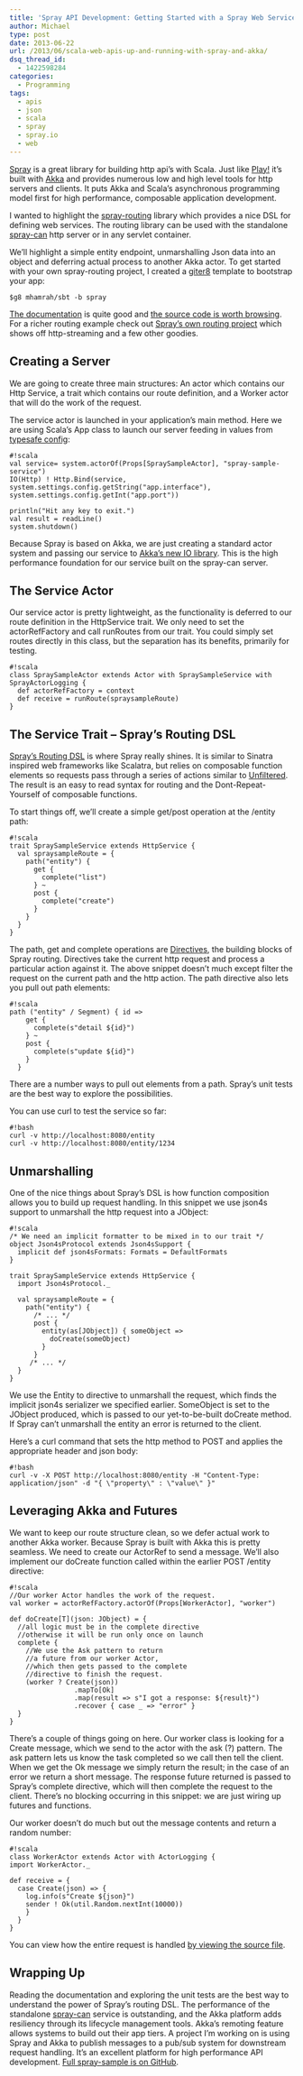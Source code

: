 ```yaml
---
title: 'Spray API Development: Getting Started with a Spray Web Service Using JSON'
author: Michael
type: post
date: 2013-06-22
url: /2013/06/scala-web-apis-up-and-running-with-spray-and-akka/
dsq_thread_id:
  - 1422598284
categories:
  - Programming
tags:
  - apis
  - json
  - scala
  - spray
  - spray.io
  - web
---
```

[Spray][1] is a great library for building http api&#8217;s with Scala. Just like [Play!][2] it&#8217;s built with [Akka][3] and provides numerous low and high level tools for http servers and clients. It puts Akka and Scala&#8217;s asynchronous programming model first for high performance, composable application development.

I wanted to highlight the [spray-routing][4] library which provides a nice DSL for defining web services. The routing library can be used with the standalone [spray-can][5] http server or in any servlet container.

We&#8217;ll highlight a simple entity endpoint, unmarshalling Json data into an object and deferring actual process to another Akka actor. To get started with your own spray-routing project, I created a [giter8][6] template to bootstrap your app:

`$g8 mhamrah/sbt -b spray`

[The documentation][7] is quite good and [the source code is worth browsing][8]. For a richer routing example check out [Spray&#8217;s own routing project][9] which shows off http-streaming and a few other goodies.

## Creating a Server

We are going to create three main structures: An actor which contains our Http Service, a trait which contains our route definition, and a Worker actor that will do the work of the request.

The service actor is launched in your application&#8217;s main method. Here we are using Scala&#8217;s App class to launch our server feeding in values from [typesafe config][10]:

    #!scala
    val service= system.actorOf(Props[SpraySampleActor], "spray-sample-service")
    IO(Http) ! Http.Bind(service, system.settings.config.getString("app.interface"), system.settings.config.getInt("app.port"))
    
    println("Hit any key to exit.")
    val result = readLine()
    system.shutdown()
    

Because Spray is based on Akka, we are just creating a standard actor system and passing our service to [Akka&#8217;s new IO library][11]. This is the high performance foundation for our service built on the spray-can server.

## The Service Actor

Our service actor is pretty lightweight, as the functionality is deferred to our route definition in the HttpService trait. We only need to set the actorRefFactory and call runRoutes from our trait. You could simply set routes directly in this class, but the separation has its benefits, primarily for testing.

    #!scala
    class SpraySampleActor extends Actor with SpraySampleService with SprayActorLogging {
      def actorRefFactory = context
      def receive = runRoute(spraysampleRoute)
    }
    

## The Service Trait &#8211; Spray&#8217;s Routing DSL

[Spray&#8217;s Routing DSL][12] is where Spray really shines. It is similar to Sinatra inspired web frameworks like Scalatra, but relies on composable function elements so requests pass through a series of actions similar to [Unfiltered][13]. The result is an easy to read syntax for routing and the Dont-Repeat-Yourself of composable functions.

To start things off, we&#8217;ll create a simple get/post operation at the /entity path:

    #!scala
    trait SpraySampleService extends HttpService {
      val spraysampleRoute = {
        path("entity") {
          get { 
            complete("list")
          } ~
          post {
            complete("create")
          }
        }
      }
    }
    

The path, get and complete operations are [Directives][14], the building blocks of Spray routing. Directives take the current http request and process a particular action against it. The above snippet doesn&#8217;t much except filter the request on the current path and the http action. The path directive also lets you pull out path elements:

    #!scala
    path ("entity" / Segment) { id =>
        get {
          complete(s"detail ${id}")
        } ~
        post {
          complete(s"update ${id}")
        }
      }
    

There are a number ways to pull out elements from a path. Spray&#8217;s unit tests are the best way to explore the possibilities.

You can use curl to test the service so far:

    #!bash
    curl -v http://localhost:8080/entity
    curl -v http://localhost:8080/entity/1234
    

## Unmarshalling

One of the nice things about Spray&#8217;s DSL is how function composition allows you to build up request handling. In this snippet we use json4s support to unmarshall the http request into a JObject:

    #!scala
    /* We need an implicit formatter to be mixed in to our trait */
    object Json4sProtocol extends Json4sSupport {
      implicit def json4sFormats: Formats = DefaultFormats
    }
    
    trait SpraySampleService extends HttpService {
      import Json4sProtocol._
    
      val spraysampleRoute = {
        path("entity") {
          /* ... */
          post {
            entity(as[JObject]) { someObject =>
              doCreate(someObject)
            }
          } 
         /* ... */
      }
    }
    

We use the Entity to directive to unmarshall the request, which finds the implicit json4s serializer we specified earlier. SomeObject is set to the JObject produced, which is passed to our yet-to-be-built doCreate method. If Spray can&#8217;t unmarshall the entity an error is returned to the client.

Here&#8217;s a curl command that sets the http method to POST and applies the appropriate header and json body:

    #!bash
    curl -v -X POST http://localhost:8080/entity -H "Content-Type: application/json" -d "{ \"property\" : \"value\" }"
    

## Leveraging Akka and Futures

We want to keep our route structure clean, so we defer actual work to another Akka worker. Because Spray is built with Akka this is pretty seamless. We need to create our ActorRef to send a message. We&#8217;ll also implement our doCreate function called within the earlier POST /entity directive:

    #!scala
    //Our worker Actor handles the work of the request.
    val worker = actorRefFactory.actorOf(Props[WorkerActor], "worker")
    
    def doCreate[T](json: JObject) = {
      //all logic must be in the complete directive
      //otherwise it will be run only once on launch
      complete {
        //We use the Ask pattern to return
        //a future from our worker Actor,
        //which then gets passed to the complete
        //directive to finish the request.
        (worker ? Create(json))
                    .mapTo[Ok]
                    .map(result => s"I got a response: ${result}")
                    .recover { case _ => "error" }
      }
    }
    

There&#8217;s a couple of things going on here. Our worker class is looking for a Create message, which we send to the actor with the ask (?) pattern. The ask pattern lets us know the task completed so we call then tell the client. When we get the Ok message we simply return the result; in the case of an error we return a short message. The response future returned is passed to Spray&#8217;s complete directive, which will then complete the request to the client. There&#8217;s no blocking occurring in this snippet: we are just wiring up futures and functions.

Our worker doesn&#8217;t do much but out the message contents and return a random number:

    #!scala
    class WorkerActor extends Actor with ActorLogging {
    import WorkerActor._
    
    def receive = {
      case Create(json) => {
        log.info(s"Create ${json}")
        sender ! Ok(util.Random.nextInt(10000))
        }
      }
    }
    

You can view how the entire request is handled [by viewing the source file][15].

## Wrapping Up

Reading the documentation and exploring the unit tests are the best way to understand the power of Spray&#8217;s routing DSL. The performance of the standalone [spray-can][16] service is outstanding, and the Akka platform adds resiliency through its lifecycle management tools. Akka&#8217;s remoting feature allows systems to build out their app tiers. A project I&#8217;m working on is using Spray and Akka to publish messages to a pub/sub system for downstream request handling. It&#8217;s an excellent platform for high performance API development. [Full spray-sample is on GitHub][17].

 [1]: spray.io
 [2]: playframework.com
 [3]: akka.io
 [4]: http://spray.io/documentation/1.1-M8/spray-routing/
 [5]: http://spray.io/documentation/1.1-M8/spray-can/#spray-can
 [6]: https://github.com/n8han/giter8
 [7]: http://spray.io/documentation/
 [8]: https://github.com/spray/spray
 [9]: https://github.com/spray/spray/tree/release/1.1/examples/spray-routing/on-spray-can
 [10]: https://github.com/typesafehub/config
 [11]: http://doc.akka.io/docs/akka/snapshot/scala/io.html
 [12]: http://spray.io/documentation/1.1-M8/spray-routing/key-concepts/routes/
 [13]: http://unfiltered.databinder.net/
 [14]: http://spray.io/documentation/1.1-M8/spray-routing/key-concepts/directives/#directives
 [15]: https://github.com/mhamrah/spray-sample/blob/master/src/main/scala/Boot.scala
 [16]: http://spray.io/documentation/1.1-M8/spray-can/
 [17]: https://github.com/mhamrah/spray-sample
